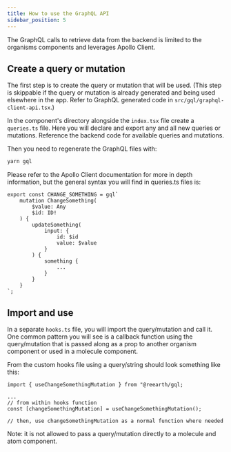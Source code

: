```yaml
---
title: How to use the GraphQL API
sidebar_position: 5
---
```


The GraphQL calls to retrieve data from the backend is limited to the organisms components and leverages Apollo Client.

## Create a query or mutation

The first step is to create the query or mutation that will be used. (This step is skippable if the query or mutation is already generated and being used elsewhere in the app. Refer to GraphQL generated code in `src/gql/graphql-client-api.tsx`.)

In the component's directory alongside the `index.tsx` file create a `queries.ts` file. Here you will declare and export any and all new queries or mutations. Reference the backend code for available queries and mutations.

Then you need to regenerate the GraphQL files with:

```bash
yarn gql
```

Please refer to the Apollo Client documentation for more in depth information, but the general syntax you will find in queries.ts files is:

```tsx
export const CHANGE_SOMETHING = gql`
	mutation ChangeSomething(
		$value: Any
		$id: ID!
	) {
		updateSomething(
			input: {
				id: $id
				value: $value
			}
		) {
			something {
				...
			}
		}
	}
`;

```

## Import and use

In a separate `hooks.ts` file, you will import the query/mutation and call it. One common pattern you will see is a callback function using the query/mutation that is passed along as a prop to another organism component or used in a molecule component.

From the custom hooks file using a query/string should look something like this:

```tsx
import { useChangeSomethingMutation } from "@reearth/gql;

...
// from within hooks function
const [changeSomethingMutation] = useChangeSomethingMutation();

// then, use changeSomethingMutation as a normal function where needed
```

Note: it is not allowed to pass a query/mutation directly to a molecule and atom component.
